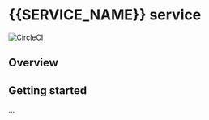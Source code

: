 # {{SERVICE_NAME}} service

[![CircleCI](https://dl.circleci.com/status-badge/img/gh/ShaleApps/{{SERVICE_NAME}}/tree/dev.svg?style=svg&circle-token=62178d9566a7d212710a95a8ef87be88ff57cc6f)](https://dl.circleci.com/status-badge/redirect/gh/ShaleApps/{{SERVICE_NAME}}/tree/dev)

## Overview

<Something about the service>

## Getting started

...

